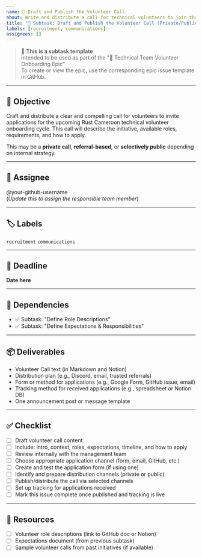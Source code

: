 ```yaml
---
name: 📝 Draft and Publish the Volunteer Call
about: Write and distribute a call for technical volunteers to join the onboarding cycle.
title: "📝 Subtask: Draft and Publish the Volunteer Call (Private/Public/Referral)"
labels: [recruitment, communications]
assignees: []
---
```


> 📣 **This is a subtask template**  
> Intended to be used as part of the "📣 Technical Team Volunteer Onboarding Epic"  
> To create or view the epic, use the corresponding epic issue template in GitHub.

---

## 🎯 Objective

Craft and distribute a clear and compelling call for volunteers to invite applications for the upcoming Rust Cameroon technical volunteer onboarding cycle. This call will describe the initiative, available roles, requirements, and how to apply.

This may be a **private call**, **referral-based**, or **selectively public** depending on internal strategy.

---

## 👤 Assignee

@your-github-username  
(*Update this to assign the responsible team member*)

---

## 🏷️ Labels

`recruitment` `communications` 

---

## 📅 Deadline

**Date here**

---

## 🔗 Dependencies

- ✅ Subtask: "Define Role Descriptions"
- ✅ Subtask: "Define Expectations & Responsibilities"

---

## 📦 Deliverables

- Volunteer Call text (in Markdown and Notion)
- Distribution plan (e.g., Discord, email, trusted referrals)
- Form or method for applications (e.g., Google Form, GitHub issue, email)
- Tracking method for received applications (e.g., spreadsheet or Notion DB)
- One announcement post or message template

---

## ✅ Checklist

- [ ] Draft volunteer call content
- [ ] Include: intro, context, roles, expectations, timeline, and how to apply
- [ ] Review internally with the management team
- [ ] Choose appropriate application channel (form, email, GitHub, etc.)
- [ ] Create and test the application form (if using one)
- [ ] Identify and prepare distribution channels (private or public)
- [ ] Publish/distribute the call via selected channels
- [ ] Set up tracking for applications received
- [ ] Mark this issue complete once published and tracking is live

---

## 📘 Resources

- [ ] Volunteer role descriptions (link to GitHub doc or Notion)
- [ ] Expectations document (from previous subtask)
- [ ] Sample volunteer calls from past initiatives (if available)
